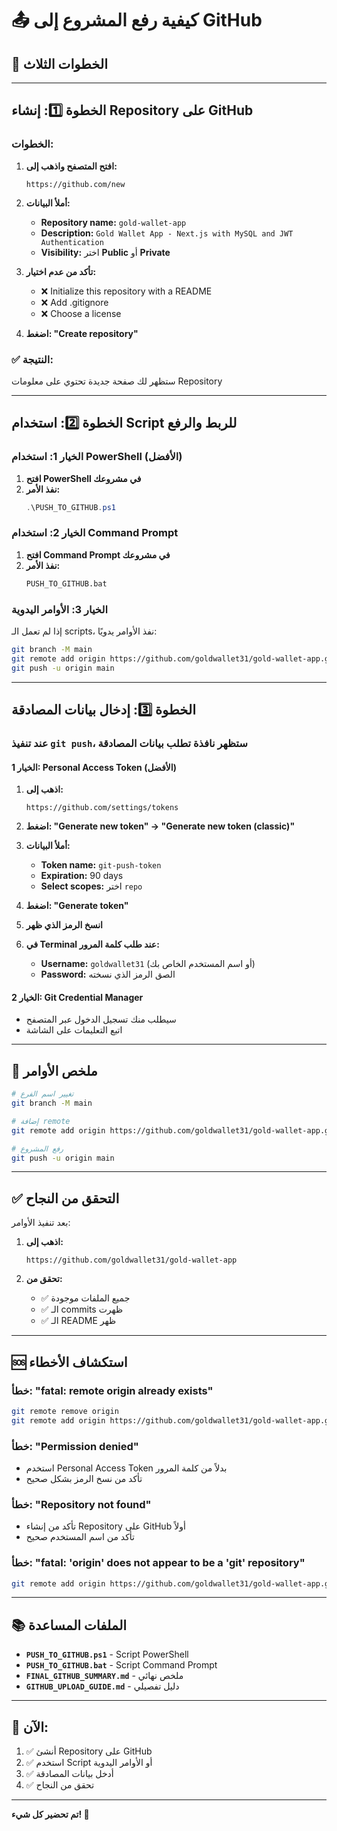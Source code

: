 # 📤 كيفية رفع المشروع إلى GitHub

## 🎯 الخطوات الثلاث

---

## الخطوة 1️⃣: إنشاء Repository على GitHub

### الخطوات:

1. **افتح المتصفح واذهب إلى:**
   ```
   https://github.com/new
   ```

2. **أملأ البيانات:**
   - **Repository name:** `gold-wallet-app`
   - **Description:** `Gold Wallet App - Next.js with MySQL and JWT Authentication`
   - **Visibility:** اختر **Public** أو **Private**

3. **تأكد من عدم اختيار:**
   - ❌ Initialize this repository with a README
   - ❌ Add .gitignore
   - ❌ Choose a license

4. **اضغط: "Create repository"**

### ✅ النتيجة:
ستظهر لك صفحة جديدة تحتوي على معلومات Repository

---

## الخطوة 2️⃣: استخدام Script للربط والرفع

### الخيار 1: استخدام PowerShell (الأفضل)

1. **افتح PowerShell في مشروعك**
2. **نفذ الأمر:**
   ```powershell
   .\PUSH_TO_GITHUB.ps1
   ```

### الخيار 2: استخدام Command Prompt

1. **افتح Command Prompt في مشروعك**
2. **نفذ الأمر:**
   ```cmd
   PUSH_TO_GITHUB.bat
   ```

### الخيار 3: الأوامر اليدوية

إذا لم تعمل الـ scripts، نفذ الأوامر يدويًا:

```bash
git branch -M main
git remote add origin https://github.com/goldwallet31/gold-wallet-app.git
git push -u origin main
```

---

## الخطوة 3️⃣: إدخال بيانات المصادقة

### عند تنفيذ `git push`، ستظهر نافذة تطلب بيانات المصادقة

#### الخيار 1: Personal Access Token (الأفضل)

1. **اذهب إلى:**
   ```
   https://github.com/settings/tokens
   ```

2. **اضغط: "Generate new token" → "Generate new token (classic)"**

3. **أملأ البيانات:**
   - **Token name:** `git-push-token`
   - **Expiration:** 90 days
   - **Select scopes:** اختر `repo`

4. **اضغط: "Generate token"**

5. **انسخ الرمز الذي ظهر**

6. **في Terminal عند طلب كلمة المرور:**
   - **Username:** `goldwallet31` (أو اسم المستخدم الخاص بك)
   - **Password:** الصق الرمز الذي نسخته

#### الخيار 2: Git Credential Manager

- سيطلب منك تسجيل الدخول عبر المتصفح
- اتبع التعليمات على الشاشة

---

## 📝 ملخص الأوامر

```bash
# تغيير اسم الفرع
git branch -M main

# إضافة remote
git remote add origin https://github.com/goldwallet31/gold-wallet-app.git

# رفع المشروع
git push -u origin main
```

---

## ✅ التحقق من النجاح

بعد تنفيذ الأوامر:

1. **اذهب إلى:**
   ```
   https://github.com/goldwallet31/gold-wallet-app
   ```

2. **تحقق من:**
   - ✅ جميع الملفات موجودة
   - ✅ الـ commits ظهرت
   - ✅ الـ README ظهر

---

## 🆘 استكشاف الأخطاء

### خطأ: "fatal: remote origin already exists"
```bash
git remote remove origin
git remote add origin https://github.com/goldwallet31/gold-wallet-app.git
```

### خطأ: "Permission denied"
- استخدم Personal Access Token بدلاً من كلمة المرور
- تأكد من نسخ الرمز بشكل صحيح

### خطأ: "Repository not found"
- تأكد من إنشاء Repository على GitHub أولاً
- تأكد من اسم المستخدم صحيح

### خطأ: "fatal: 'origin' does not appear to be a 'git' repository"
```bash
git remote add origin https://github.com/goldwallet31/gold-wallet-app.git
```

---

## 📚 الملفات المساعدة

- **`PUSH_TO_GITHUB.ps1`** - Script PowerShell
- **`PUSH_TO_GITHUB.bat`** - Script Command Prompt
- **`FINAL_GITHUB_SUMMARY.md`** - ملخص نهائي
- **`GITHUB_UPLOAD_GUIDE.md`** - دليل تفصيلي

---

## 🎯 الآن:

1. ✅ أنشئ Repository على GitHub
2. ✅ استخدم Script أو الأوامر اليدوية
3. ✅ أدخل بيانات المصادقة
4. ✅ تحقق من النجاح

---

**تم تحضير كل شيء! 🚀**

